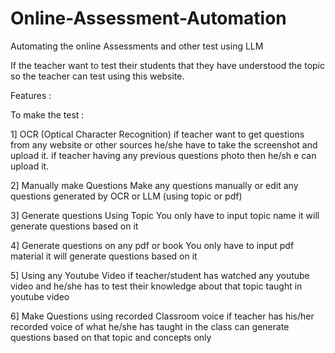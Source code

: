 # Online-Assessment-Automation
Automating the online Assessments and other test using LLM


If the teacher want to test their students that they have understood the topic so the teacher can test using this website.

Features : 

To make the test : 

1] OCR (Optical Character Recognition) 
  if teacher want to get questions from any website or other sources he/she have to take the screenshot and upload it.
  if teacher having any previous questions photo then he/sh e can upload it.
  
2] Manually make Questions 
  Make any questions manually or edit any questions generated by OCR or LLM (using topic or pdf)

3] Generate questions Using Topic
  You only have to input topic name it will generate questions based on it 

4] Generate questions on any pdf or book 
  You only have to input pdf material it will generate questions based on it 

5] Using any Youtube Video 
  if teacher/student has watched any youtube video and he/she has to test their knowledge about that topic taught in youtube video
  
6] Make Questions using recorded Classroom voice 
  if teacher has his/her recorded voice of what he/she has taught in the class can generate questions based on that topic and concepts only 






